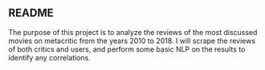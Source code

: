 ## README

The purpose of this project is to analyze the reviews of the most discussed movies on metacritic from the years 2010 to 2018. I will scrape the reviews of both critics and users, and perform some basic NLP on the results to identify any correlations.

